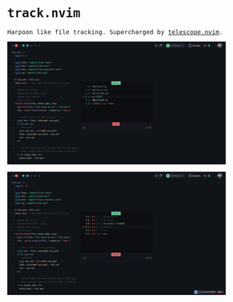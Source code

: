 <samp>

# track.nvim

Harpoon like file tracking. Supercharged by [telescope.nvim](https:/github.com/nvim-telescope/telescope.nvim).

![views](./views.png) 

![bundles](./bundles.png) 

</samp>
